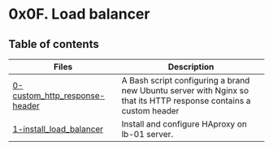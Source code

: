 # 0x0F. Load balancer

## Table of contents
Files | Description
----- | -----------
[0-custom_http_response-header](./0-custom_http_response-header) | A Bash script configuring a brand new Ubuntu server with Nginx so that its HTTP response contains a custom header
[1-install_load_balancer](./1-install_load_balancer) | Install and configure HAproxy on lb-01 server.
